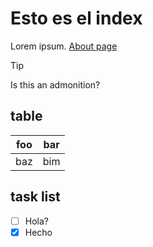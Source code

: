 # Esto es el index
Lorem ipsum. [About page](about)

> [!TIP]
> Is this an admonition?

## table

| foo | bar |
| --- | --- |
| baz | bim |


## task list 

- [ ] Hola?
- [x] Hecho